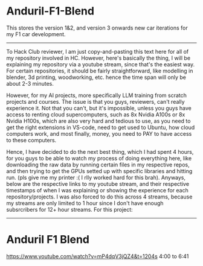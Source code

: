 # Anduril-F1-Blend
This stores the version 1&amp;2, and version 3 onwards new car iterations for my F1 car development.

---

To Hack Club reviewer, I am just copy-and-pasting this text here for all of my repository involved in HC. However, here's basically the thing, I will be explaining my repository via a youtube stream, since that's the easiest way. For certain repositories, it should be fairly straightforward, like modelling in blender, 3d printing, woodworking, etc. hence the time span will only be about 2-3 minutes.

However, for my AI projects, more specifically LLM training from scratch projects and courses. The issue is that you guys, reviewers, can't really experience it. Not that you can't, but it's impossible, unless you guys have access to renting cloud supercomputers, such as 8x Nvidia A100s or 8x Nvidia H100s, which are also very hard and tedious to use, as you need to get the right extensions in VS-code, need to get used to Ubuntu, how cloud computers work, and most finally, money, you need to PAY to have access to these computers.

Hence, I have decided to do the next best thing, which I had spent 4 hours, for you guys to be able to watch my process of doing everything here, like downloading the raw data by running certain files in my respective repos, and then trying to get the GPUs setted up with specific libraries and hitting run. (pls give me my printer :( I rlly worked hard for this brah). Anyways, below are the respective links to my youtube stream, and their respective timestamps of when I was explaining or showing the experience for each repository/projects. I was also forced to do this across 4 streams, because my streams are only limited to 1 hour since I don't have enough  subsrcribers for 12+ hour streams. For this project: 

---

# Anduril F1 Blend
https://www.youtube.com/watch?v=mP4dqV3jQZ4&t=1204s
4:00 to 6:41
